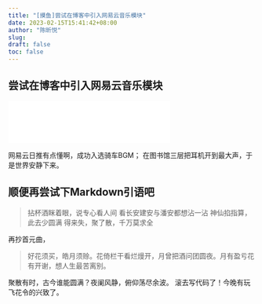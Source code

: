 ```yaml
---
title: "[摸鱼]尝试在博客中引入网易云音乐模块"
date: 2023-02-15T15:41:42+08:00
author: "陈昕悦"
slug:
draft: false
toc: false
---
```


## 尝试在博客中引入网易云音乐模块


<iframe frameborder="no" border="0" marginwidth="0" marginheight="0" width=330 height=86 src="//music.163.com/outchain/player?type=2&id=1340543218&auto=1&height=66"></iframe>


网易云日推有点懂啊，成功入选骑车BGM；
在图书馆三层把耳机开到最大声，于是世界安静下来。

## 顺便再尝试下Markdown引语吧


> 拈杯酒眯着眼，说专心看人间
看长安建安与潘安都想沾一沾
神仙掐指算，此去少圆满
得来失，聚了散，千万莫求全

再抄首元曲，

> 好花须买，皓月须赊。花倚栏干看烂熳开，月曾把酒问团圆夜。月有盈亏花有开谢，想人生最苦离别。

聚散有时，古今谁能圆满？夜阑风静，俯仰荡尽余波。
滚去写代码了！今晚有玩飞花令的兴致了。